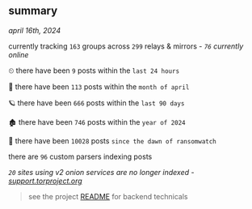 
## summary
_april 16th, 2024_

currently tracking `163` groups across `299` relays & mirrors - _`76` currently online_

⏲ there have been `9` posts within the `last 24 hours`

🦈 there have been `113` posts within the `month of april`

🪐 there have been `666` posts within the `last 90 days`

🏚 there have been `746` posts within the `year of 2024`

🦕 there have been `10028` posts `since the dawn of ransomwatch`

there are `96` custom parsers indexing posts

_`20` sites using v2 onion services are no longer indexed - [support.torproject.org](https://support.torproject.org/onionservices/v2-deprecation/)_

> see the project [README](https://github.com/joshhighet/ransomwatch#ransomwatch--) for backend technicals
